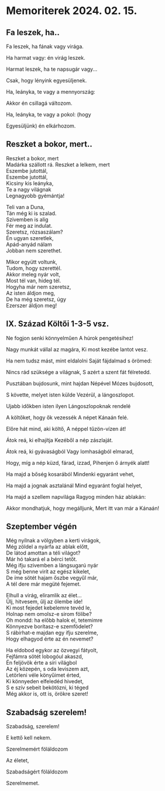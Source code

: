 
# Memoriterek 2024. 02. 15. 




##  Fa leszek, ha..

Fa leszek, ha fának vagy virága.

Ha harmat vagy: én virág leszek.

Harmat leszek, ha te napsugár vagy...

Csak, hogy lényink egyesüljenek.




Ha, leányka, te vagy a mennyország:

Akkor én csillagá változom.

Ha, leányka, te vagy a pokol: (hogy

Egyesüljünk) én elkárhozom.




## Reszket a bokor, mert..
Reszket a bokor, mert  
Madárka szállott rá. 
Reszket a lelkem, mert  
Eszembe jutottál,  
Eszembe jutottál,  
Kicsiny kis leányka,  
Te a nagy világnak  
Legnagyobb gyémántja!  

Teli van a Duna,  
Tán még ki is szalad.  
Szivemben is alig  
Fér meg az indulat.  
Szeretsz, rózsaszálam?  
Én ugyan szeretlek,  
Apád-anyád nálam  
Jobban nem szerethet.  

Mikor együtt voltunk,  
Tudom, hogy szerettél.  
Akkor meleg nyár volt,  
Most tél van, hideg tél.  
Hogyha már nem szeretsz,  
Az isten áldjon meg,  
De ha még szeretsz, úgy  
Ezerszer áldjon meg!  


## IX. Század Költői 1-3-5 vsz.

Ne fogjon senki könnyelműen
A húrok pengetésihez!

Nagy munkát vállal az magára,
Ki most kezébe lantot vesz.

Ha nem tudsz mást, mint eldalolni
Saját fájdalmad s örömed:

Nincs rád szüksége a világnak,
S azért a szent fát félretedd.


Pusztában bujdosunk, mint hajdan
Népével Mózes bujdosott,

S követte, melyet isten külde
Vezérül, a lángoszlopot.

Ujabb időkben isten ilyen
Lángoszlopoknak rendelé

A költőket, hogy ők vezessék
A népet Kánaán felé.


Előre hát mind, aki költő,
A néppel tűzön-vízen át!

Átok reá, ki elhajítja
Kezéből a nép zászlaját.

Átok reá, ki gyávaságból
Vagy lomhaságból elmarad,

Hogy, míg a nép küzd, fárad, izzad,
Pihenjen ő árnyék alatt!


Ha majd a bőség kosarából
Mindenki egyaránt vehet,

Ha majd a jognak asztalánál
Mind egyaránt foglal helyet,

Ha majd a szellem napvilága
Ragyog minden ház ablakán:

Akkor mondhatjuk, hogy megálljunk,
Mert itt van már a Kánaán!


## Szeptember végén
 Még nyílnak a völgyben a kerti virágok,  
Még zöldel a nyárfa az ablak előtt,  
De látod amottan a téli világot?  
Már hó takará el a bérci tetőt.  
Még ifju szivemben a lángsugarú nyár  
S még benne virít az egész kikelet,  
De íme sötét hajam őszbe vegyűl már,  
A tél dere már megüté fejemet.  

Elhull a virág, eliramlik az élet...  
Űlj, hitvesem, űlj az ölembe ide!  
Ki most fejedet kebelemre tevéd le,  
Holnap nem omolsz-e sirom fölibe?  
Oh mondd: ha előbb halok el, tetemimre  
Könnyezve borítasz-e szemfödelet?  
S rábírhat-e majdan egy ifju szerelme,  
Hogy elhagyod érte az én nevemet?  

Ha eldobod egykor az özvegyi fátyolt,  
Fejfámra sötét lobogóul akaszd,  
Én feljövök érte a síri világbol  
Az éj közepén, s oda leviszem azt,  
Letörleni véle könyűimet érted,  
Ki könnyeden elfeledéd hivedet,  
S e szív sebeit bekötözni, ki téged  
Még akkor is, ott is, örökre szeret!  


## Szabadság szerelem!
 Szabadság, szerelem!
 
E kettő kell nekem.

Szerelmemért föláldozom

Az életet,

Szabadságért föláldozom

Szerelmemet.
